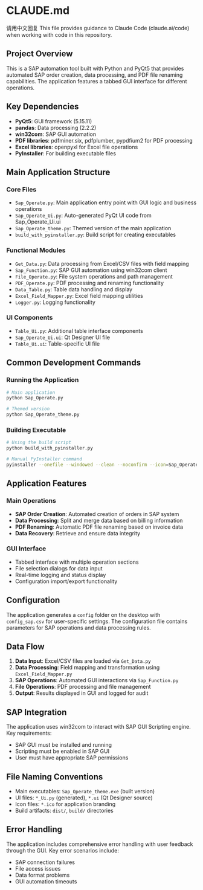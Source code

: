 # CLAUDE.md

请用中文回复
This file provides guidance to Claude Code (claude.ai/code) when working with code in this repository.

## Project Overview

This is a SAP automation tool built with Python and PyQt5 that provides automated SAP order creation, data processing, and PDF file renaming capabilities. The application features a tabbed GUI interface for different operations.

## Key Dependencies

- **PyQt5**: GUI framework (5.15.11)
- **pandas**: Data processing (2.2.2)
- **win32com**: SAP GUI automation
- **PDF libraries**: pdfminer.six, pdfplumber, pypdfium2 for PDF processing
- **Excel libraries**: openpyxl for Excel file operations
- **PyInstaller**: For building executable files

## Main Application Structure

### Core Files
- `Sap_Operate.py`: Main application entry point with GUI logic and business operations
- `Sap_Operate_Ui.py`: Auto-generated PyQt UI code from Sap_Operate_Ui.ui
- `Sap_Operate_theme.py`: Themed version of the main application
- `build_with_pyinstaller.py`: Build script for creating executables

### Functional Modules
- `Get_Data.py`: Data processing from Excel/CSV files with field mapping
- `Sap_Function.py`: SAP GUI automation using win32com client
- `File_Operate.py`: File system operations and path management
- `PDF_Operate.py`: PDF processing and renaming functionality
- `Data_Table.py`: Table data handling and display
- `Excel_Field_Mapper.py`: Excel field mapping utilities
- `Logger.py`: Logging functionality

### UI Components
- `Table_Ui.py`: Additional table interface components
- `Sap_Operate_Ui.ui`: Qt Designer UI file
- `Table_Ui.ui`: Table-specific UI file

## Common Development Commands

### Running the Application
```bash
# Main application
python Sap_Operate.py

# Themed version
python Sap_Operate_theme.py
```

### Building Executable
```bash
# Using the build script
python build_with_pyinstaller.py

# Manual PyInstaller command
pyinstaller --onefile --windowed --clean --noconfirm --icon=Sap_Operate_Logo.ico Sap_Operate_theme.py
```


## Application Features

### Main Operations
- **SAP Order Creation**: Automated creation of orders in SAP system
- **Data Processing**: Split and merge data based on billing information
- **PDF Renaming**: Automatic PDF file renaming based on invoice data
- **Data Recovery**: Retrieve and ensure data integrity

### GUI Interface
- Tabbed interface with multiple operation sections
- File selection dialogs for data input
- Real-time logging and status display
- Configuration import/export functionality

## Configuration

The application generates a `config` folder on the desktop with `config_sap.csv` for user-specific settings. The configuration file contains parameters for SAP operations and data processing rules.

## Data Flow

1. **Data Input**: Excel/CSV files are loaded via `Get_Data.py`
2. **Data Processing**: Field mapping and transformation using `Excel_Field_Mapper.py`
3. **SAP Operations**: Automated GUI interactions via `Sap_Function.py`
4. **File Operations**: PDF processing and file management
5. **Output**: Results displayed in GUI and logged for audit

## SAP Integration

The application uses win32com to interact with SAP GUI Scripting engine. Key requirements:
- SAP GUI must be installed and running
- Scripting must be enabled in SAP GUI
- User must have appropriate SAP permissions

## File Naming Conventions

- Main executables: `Sap_Operate_theme.exe` (built version)
- UI files: `*_Ui.py` (generated), `*.ui` (Qt Designer source)
- Icon files: `*.ico` for application branding
- Build artifacts: `dist/`, `build/` directories

## Error Handling

The application includes comprehensive error handling with user feedback through the GUI. Key error scenarios include:
- SAP connection failures
- File access issues
- Data format problems
- GUI automation timeouts